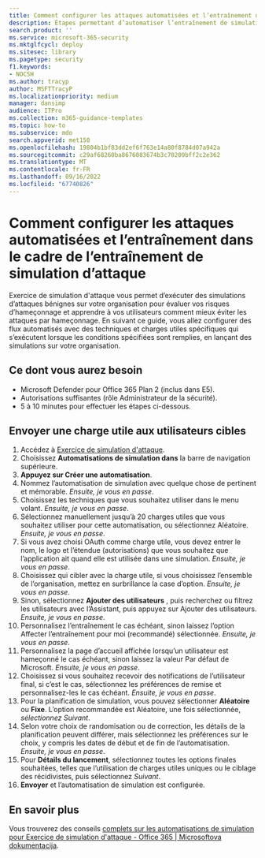 ```yaml
---
title: Comment configurer les attaques automatisées et l’entraînement dans le cadre de l’entraînement de simulation d’attaque
description: Étapes permettant d’automatiser l’entraînement de simulation d’attaque et d’envoyer une charge utile aux utilisateurs cibles. En suivant ce guide, vous allez apprendre à créer des flux d’attaque automatisés avec des techniques et charges utiles spécifiques.
search.product: ''
ms.service: microsoft-365-security
ms.mktglfcycl: deploy
ms.sitesec: library
ms.pagetype: security
f1.keywords:
- NOCSH
ms.author: tracyp
author: MSFTTracyP
ms.localizationpriority: medium
manager: dansimp
audience: ITPro
ms.collection: m365-guidance-templates
ms.topic: how-to
ms.subservice: mdo
search.appverid: met150
ms.openlocfilehash: 19804b1bf83dd2ef6f763e14a80f8784d07a942a
ms.sourcegitcommit: c29af68260ba8676083674b3c70209bff2c2e362
ms.translationtype: MT
ms.contentlocale: fr-FR
ms.lasthandoff: 09/16/2022
ms.locfileid: "67740826"
---
```

# <a name="how-to-setup-automated-attacks-and-training-within-attack-simulation-training"></a>Comment configurer les attaques automatisées et l’entraînement dans le cadre de l’entraînement de simulation d’attaque

Exercice de simulation d'attaque vous permet d’exécuter des simulations d’attaques bénignes sur votre organisation pour évaluer vos risques d’hameçonnage et apprendre à vos utilisateurs comment mieux éviter les attaques par hameçonnage. En suivant ce guide, vous allez configurer des flux automatisés avec des techniques et charges utiles spécifiques qui s’exécutent lorsque les conditions spécifiées sont remplies, en lançant des simulations sur votre organisation.

## <a name="what-youll-need"></a>Ce dont vous aurez besoin

- Microsoft Defender pour Office 365 Plan 2 (inclus dans E5).
- Autorisations suffisantes (rôle Administrateur de la sécurité).
- 5 à 10 minutes pour effectuer les étapes ci-dessous.

## <a name="send-a-payload-to-target-users"></a>Envoyer une charge utile aux utilisateurs cibles

1. Accédez à [Exercice de simulation d'attaque](https://security.microsoft.com/attacksimulator).
1. Choisissez **Automatisations de simulation dans** la barre de navigation supérieure.
1. **Appuyez sur Créer une automatisation**.
1. Nommez l’automatisation de simulation avec quelque chose de pertinent et mémorable. *Ensuite, je vous en passe*.
1. Choisissez les techniques que vous souhaitez utiliser dans le menu volant. *Ensuite, je vous en passe*.
1. Sélectionnez manuellement jusqu’à 20 charges utiles que vous souhaitez utiliser pour cette automatisation, ou sélectionnez Aléatoire. *Ensuite, je vous en passe*.
1. Si vous avez choisi OAuth comme charge utile, vous devez entrer le nom, le logo et l’étendue (autorisations) que vous souhaitez que l’application ait quand elle est utilisée dans une simulation. *Ensuite, je vous en passe*.
1. Choisissez qui cibler avec la charge utile, si vous choisissez l’ensemble de l’organisation, mettez en surbrillance la case d’option. *Ensuite, je vous en passe*.
1. Sinon, sélectionnez **Ajouter des utilisateurs** , puis recherchez ou filtrez les utilisateurs avec l’Assistant, puis appuyez sur Ajouter des utilisateurs. *Ensuite, je vous en passe*.
1. Personnalisez l’entraînement le cas échéant, sinon laissez l’option Affecter l’entraînement pour moi (recommandé) sélectionnée. *Ensuite, je vous en passe*.
1. Personnalisez la page d’accueil affichée lorsqu’un utilisateur est hameçonné le cas échéant, sinon laissez la valeur Par défaut de Microsoft. *Ensuite, je vous en passe*.
1. Choisissez si vous souhaitez recevoir des notifications de l’utilisateur final, si c’est le cas, sélectionnez les préférences de remise et personnalisez-les le cas échéant. *Ensuite, je vous en passe*.
1. Pour la planification de simulation, vous pouvez sélectionner **Aléatoire** ou **Fixe**. L’option recommandée est Aléatoire, une fois sélectionnée, *sélectionnez Suivant*.
1. Selon votre choix de randomisation ou de correction, les détails de la planification peuvent différer, mais sélectionnez les préférences sur le choix, y compris les dates de début et de fin de l’automatisation. *Ensuite, je vous en passe*.
1. Pour **Détails du lancement**, sélectionnez toutes les options finales souhaitées, telles que l’utilisation de charges utiles uniques ou le ciblage des récidivistes, puis sélectionnez *Suivant*.
1. **Envoyer** et l’automatisation de simulation est configurée.

## <a name="learn-more"></a>En savoir plus

Vous trouverez des conseils [complets sur les automatisations de simulation pour Exercice de simulation d'attaque - Office 365 | Microsoftova dokumentacija](../../office-365-security/attack-simulation-training-simulation-automations.md).
